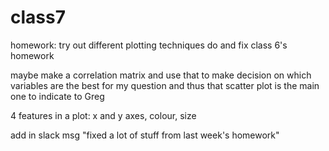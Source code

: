 # class7

homework:
try out different plotting techniques
do and fix class 6's homework

maybe make a correlation matrix and use that to make decision on which variables are the best for my question and thus that scatter plot is the main one to indicate to Greg

4 features in a plot: x and y axes, colour, size

add in slack msg "fixed a lot of stuff from last week's homework"
